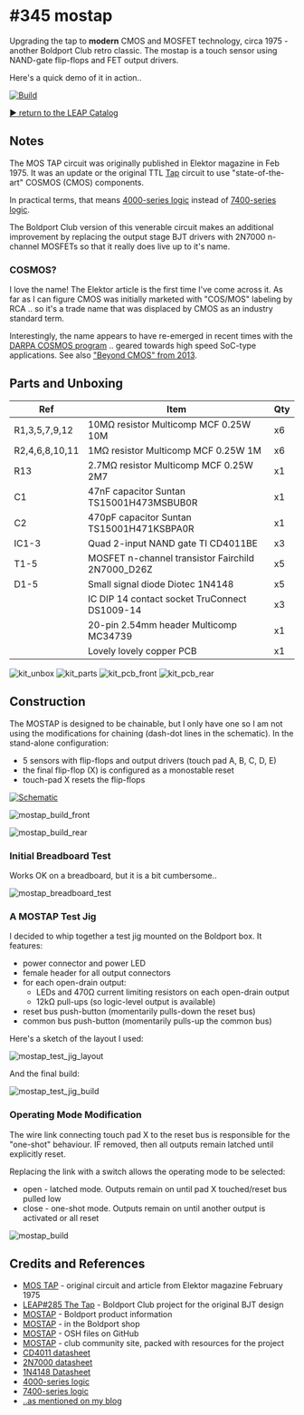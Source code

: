 # #345 mostap

Upgrading the tap to **modern** CMOS and MOSFET technology, circa 1975 - another Boldport Club retro classic.
The mostap is a touch sensor using NAND-gate flip-flops and FET output drivers.

Here's a quick demo of it in action..

[![Build](./assets/mostap_build.jpg?raw=true)](http://www.youtube.com/watch?v=TFuhajrzV-M)

[:arrow_forward: return to the LEAP Catalog](http://leap.tardate.com)

## Notes

The MOS TAP circuit was originally published in Elektor magazine in Feb 1975.
It was an update or the original TTL [Tap](../tap) circuit to use
"state-of-the-art" COSMOS (CMOS) components.

In practical terms, that means [4000-series logic](https://en.wikipedia.org/wiki/4000_series)
instead of [7400-series logic](https://en.wikipedia.org/wiki/7400_series).

The Boldport Club version of this venerable circuit makes an additional improvement by
replacing the output stage BJT drivers with 2N7000 n-channel MOSFETs so that it really does
live up to it's name.

### COSMOS?

I love the name! The Elektor article is the first time I've come across it.
As far as I can figure CMOS was initially marketed with "COS/MOS" labeling by RCA .. so it's a trade name that was displaced by CMOS as an industry standard term.

Interestingly, the name appears to have re-emerged in recent times with the
[DARPA COSMOS program](https://www.darpa.mil/program/compound-semiconductor-materials-on-silicon) .. geared towards high speed SoC-type applications.
See also ["Beyond CMOS" from 2013](https://www.ncbi.nlm.nih.gov/pmc/articles/PMC3928903/).


## Parts and Unboxing

| Ref            | Item                                                          | Qty |
|----------------|---------------------------------------------------------------|-----|
| R1,3,5,7,9,12  | 10MΩ resistor Multicomp MCF 0.25W 10M                         |  x6 |
| R2,4,6,8,10,11 | 1MΩ resistor Multicomp MCF 0.25W 1M                           |  x6 |
| R13            | 2.7MΩ resistor Multicomp MCF 0.25W 2M7                        |  x1 |
| C1             | 47nF capacitor Suntan TS15001H473MSBUB0R                      |  x1 |
| C2             | 470pF capacitor Suntan TS15001H471KSBPA0R                     |  x1 |
| IC1-3          | Quad 2-input NAND gate TI CD4011BE                            |  x3 |
| T1-5           | MOSFET n-channel transistor Fairchild 2N7000_D26Z             |  x5 |
| D1-5           | Small signal diode Diotec 1N4148                              |  x5 |
|                | IC DIP 14 contact socket TruConnect DS1009-14                 |  x3 |
|                | 20-pin 2.54mm header Multicomp MC34739                        |  x1 |
|                | Lovely lovely copper PCB                                      |  x1 |


![kit_unbox](./assets/kit_unbox.jpg?raw=true)
![kit_parts](./assets/kit_parts.jpg?raw=true)
![kit_pcb_front](./assets/kit_pcb_front.jpg?raw=true)
![kit_pcb_rear](./assets/kit_pcb_rear.jpg?raw=true)

## Construction

The MOSTAP is designed to be chainable, but I only have one so I am not using the modifications for chaining
(dash-dot lines in the schematic).
In the stand-alone configuration:

* 5 sensors with flip-flops and output drivers (touch pad A, B, C, D, E)
* the final flip-flop (X) is configured as a monostable reset
* touch-pad X resets the flip-flops

[![Schematic](./assets/mostap_schematic.png?raw=true)](https://github.com/boldport/mostap/raw/master/docs/schematics.pdf)

![mostap_build_front](./assets/mostap_build_front.jpg?raw=true)

![mostap_build_rear](./assets/mostap_build_rear.jpg?raw=true)

### Initial Breadboard Test

Works OK on a breadboard, but it is a bit cumbersome..

![mostap_breadboard_test](./assets/mostap_breadboard_test.jpg?raw=true)

### A MOSTAP Test Jig

I decided to whip together a test jig mounted on the Boldport box. It features:

* power connector and power LED
* female header for all output connectors
* for each open-drain output:
  * LEDs and 470Ω current limiting resistors on each open-drain output
  * 12kΩ pull-ups (so logic-level output is available)
* reset bus push-button (momentarily pulls-down the reset bus)
* common bus push-button (momentarily pulls-up the common bus)

Here's a sketch of the layout I used:

![mostap_test_jig_layout](./assets/mostap_test_jig_layout.jpg?raw=true)

And the final build:

![mostap_test_jig_build](./assets/mostap_test_jig_build.jpg?raw=true)


### Operating Mode Modification

The wire link connecting touch pad X to the reset bus is responsible
for the "one-shot" behaviour. IF removed, then all outputs remain latched until explicitly reset.

Replacing the link with a switch allows the operating mode to be selected:

* open - latched mode. Outputs remain on until pad X touched/reset bus pulled low
* close - one-shot mode. Outputs remain on until another output is activated or all reset

![mostap_build](./assets/mostap_build.jpg?raw=true)


## Credits and References
* [MOS TAP](./assets/elektor-02-75-MOSTAP.pdf?raw=true) - original circuit and article from Elektor magazine February 1975
* [LEAP#285 The Tap](../tap) - Boldport Club project for the original BJT design
* [MOSTAP](https://www.boldport.com/products/mostap) - Boldport product information
* [MOSTAP](http://www.boldport.club/shop/product/977922148) - in the Boldport shop
* [MOSTAP](https://github.com/boldport/mostap) - OSH files on GitHub
* [MOSTAP](http://community.boldport.club/projects/p05-tap/) - club community site, packed with resources for the project
* [CD4011 datasheet](http://www.futurlec.com/4000Series/CD4011.shtml)
* [2N7000 datasheet](http://www.futurlec.com/Transistors/2N7000.shtml)
* [1N4148 Datasheet](http://www.futurlec.com/Diodes/1N4148.shtml)
* [4000-series logic](https://en.wikipedia.org/wiki/4000_series)
* [7400-series logic](https://en.wikipedia.org/wiki/7400_series)
* [..as mentioned on my blog](http://blog.tardate.com/2017/10/leap345-boldport-club-mostap.html)
